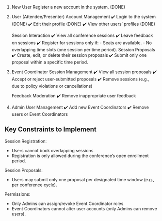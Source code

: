 1. New User
   Register a new account in the system. (DONE)

2. User (Attendee/Presenter)
   Account Management
   ✔️ Login to the system (DONE)
   ✔️ Edit their profile (DONE)
   ✔️ View other users’ profiles (DONE)

   Session Interaction
   ✔️ View all conference sessions
   ✔️ Leave feedback on sessions
   ✔️ Register for sessions only if:
       - Seats are available.
       - No overlapping time slots (one session per time period).
   Session Proposals
   ✔️ Create, edit, or delete their session proposals
   ✔️ Submit only one proposal within a specific time period.

3. Event Coordinator
   Session Management
   ✔️ View all session proposals
   ✔️ Accept or reject user-submitted proposals
   ✔️ Remove sessions (e.g., due to policy violations or cancellations)

   Feedback Moderation
   ✔️ Remove inappropriate user feedback

4. Admin
   User Management
   ✔️ Add new Event Coordinators
   ✔️ Remove users or Event Coordinators


Key Constraints to Implement
----------------------------
Session Registration:
- Users cannot book overlapping sessions.
- Registration is only allowed during the conference’s open enrollment period.

Session Proposals:
- Users may submit only one proposal per designated time window (e.g., per conference cycle).

Permissions:
- Only Admins can assign/revoke Event Coordinator roles.
- Event Coordinators cannot alter user accounts (only Admins can remove users).